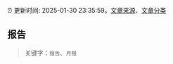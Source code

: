 :alarm_clock: 更新时间: 2025-01-30 23:35:59。[文章来源](/README.md)、[文章分类](/TAGS.md)

## 报告


> 关键字：`报告`、`月报`




